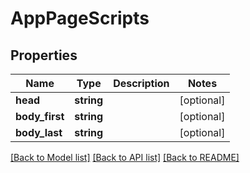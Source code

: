 # AppPageScripts

## Properties
Name | Type | Description | Notes
------------ | ------------- | ------------- | -------------
**head** | **string** |  | [optional] 
**body_first** | **string** |  | [optional] 
**body_last** | **string** |  | [optional] 

[[Back to Model list]](../../README.md#documentation-for-models) [[Back to API list]](../../README.md#documentation-for-api-endpoints) [[Back to README]](../../README.md)

